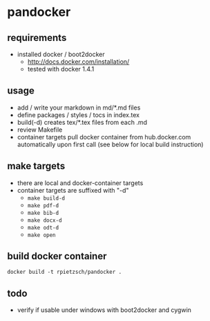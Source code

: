 # pandocker

## requirements

- installed docker / boot2docker 
	- http://docs.docker.com/installation/
	- tested with docker 1.4.1

## usage

- add / write your markdown in md/*.md files
- define packages / styles / tocs in index.tex
- build(-d) creates tex/*.tex files from each .md
- review Makefile
- container targets pull docker container from hub.docker.com automatically upon first call (see below for local build instruction)

## make targets

- there are local and docker-container targets
- container targets are suffixed with "-d"
	- ``make build-d``
	- ``make pdf-d``
	- ``make bib-d``
	- ``make docx-d``
	- ``make odt-d``
	- ``make open``

## build docker container

``docker build -t rpietzsch/pandocker .``

## todo 

- verify if usable under windows with boot2docker and cygwin